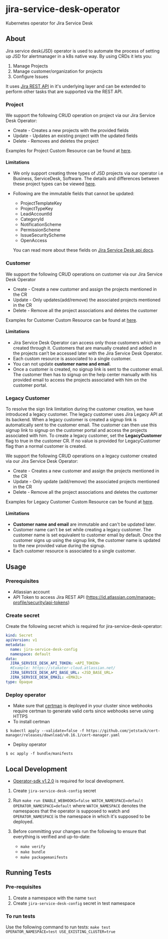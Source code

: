 # jira-service-desk-operator

Kubernetes operator for Jira Service Desk

## About

Jira service desk(JSD) operator is used to automate the process of setting up JSD for alertmanager in a k8s native way. By using CRDs it lets you:

1. Manage Projects
2. Manage customer/organization for projects
3. Configure Issues

It uses [Jira REST API](https://developer.atlassian.com/cloud/jira/platform/rest/v3/intro/) in it's underlying layer and can be extended to perform other tasks that are supported via the REST API.

### Project

We support the following CRUD operation on project via our Jira Service Desk Operator:

* Create - Creates a new projects with the provided fields
* Update - Updates an existing project with the updated fields
* Delete - Removes and deletes the project 

Examples for Project Custom Resource can be found at [here](https://github.com/stakater/jira-service-desk-operator/tree/master/examples/project).

#### Limitations

* We only support creating three types of JSD projects via our operator i.e Business, ServiceDesk, Software. The details and differences between these project types can be viewed [here](https://confluence.atlassian.com/adminjiraserver/jira-applications-and-project-types-overview-938846805.html).
* Following are the immutable fields that cannot be updated:
    * ProjectTemplateKey
    * ProjectTypeKey
    * LeadAccountId 
    * CategoryId 
    * NotificationScheme
    * PermissionScheme 
    * IssueSecurityScheme 
    * OpenAccess

    You can read more about these fields on [Jira Service Desk api docs](https://developer.atlassian.com/cloud/jira/platform/rest/v3/api-group-projects/#api-rest-api-3-project-post).


### Customer

We support the following CRUD operations on customer via our Jira Service Desk Operator
* Create - Create a new customer and assign the projects mentioned in the CR
* Update - Only updates(add/remove) the associated projects mentioned in the CR
* Delete - Remove all the project associations and deletes the customer

Examples for Customer Custom Resource can be found at [here](https://github.com/stakater/jira-service-desk-operator/tree/master/examples/customer).

#### Limitations

* Jira Service Desk Operator can access only those customers which are created through it. Customers that are manually created and added in the projects can’t be accessed later with the Jira Service Desk Operator.
* Each custom resource is associated to a single customer. 
* You can not update **customer name and email**.
* Once a customer is created, no signup link is sent to the customer email. The customer then has to signup on the help center manually with his provided email to access the projects associated with him on the customer portal.


### Legacy Customer

To resolve the sign link limitation during the customer creation, we have introduced a legacy customer. The legacy customer uses Jira Legacy API at its backend. When a legacy customer is created a signup link is automatically sent to the customer email. The customer can then use this signup link to signup on the customer portal and access the projects associated with him.
To create a legacy customer, set the **LegacyCustomer** flag to true in the customer CR. If no value is provided for LegacyCustomer flag than a normal customer is created.

We support the following CRUD operations on a legacy customer created via our Jira Service Desk Operator:
* Create - Creates a new customer and assign the projects mentioned in the CR
* Update - Only update (add/remove) the associated projects mentioned in the CR
* Delete - Remove all the project associations and deletes the customer

Examples for Legacy Customer Custom Resource can be found at [here](https://github.com/stakater/jira-service-desk-operator/tree/master/examples/customer).

#### Limitations

* **Customer name and email** are immutable and can't be updated later.
* Customer name can't be set while creating a legacy customer. The customer name is set equivalent to customer email by default. Once the customer signs up using the signup link, the customer name is updated to the new provided value during the signup.
* Each customer resource is associated to a single customer.


## Usage

### Prerequisites

- Atlassian account
- API Token to access Jira REST API (https://id.atlassian.com/manage-profile/security/api-tokens)

### Create secret

Create the following secret which is required for jira-service-desk-operator:

```yaml
kind: Secret
apiVersion: v1
metadata:
  name: jira-service-desk-config
  namespace: default
data:
  JIRA_SERVICE_DESK_API_TOKEN: <API_TOKEN>
  #Example: https://stakater-cloud.atlassian.net/
  JIRA_SERVICE_DESK_API_BASE_URL: <JSD_BASE_URL>
  JIRA_SERVICE_DESK_EMAIL: <EMAIL>
type: Opaque
```

### Deploy operator

- Make sure that [certman](https://cert-manager.io/) is deployed in your cluster since webhooks require certman to generate valid certs since webhooks serve using HTTPS
- To install certman
```terminal
$ kubectl apply --validate=false -f https://github.com/jetstack/cert-manager/releases/download/v0.16.1/cert-manager.yaml
```
- Deploy operator
```terminal
$ oc apply -f bundle/manifests
```

## Local Development

- [Operator-sdk v1.2.0](https://github.com/operator-framework/operator-sdk/releases/tag/v1.2.0) is required for local development.

1. Create `jira-service-desk-config` secret
2. Run `make run ENABLE_WEBHOOKS=false WATCH_NAMESPACE=default OPERATOR_NAMESPACE=default` where `WATCH_NAMESPACE` denotes the namespaces that the operator is supposed to watch and `OPERATOR_NAMESPACE` is the namespace in which it's supposed to be deployed.

3. Before committing your changes run the following to ensure that everything is verified and up-to-date:

   - `make verify`
   - `make bundle`
   - `make packagemanifests`
   
## Running Tests

### Pre-requisites

1. Create a namespace with the name `test`
2. Create `jira-service-desk-config` secret in test namespace

### To run tests

Use the following command to run tests:
`make test OPERATOR_NAMESPACE=test USE_EXISTING_CLUSTER=true`
